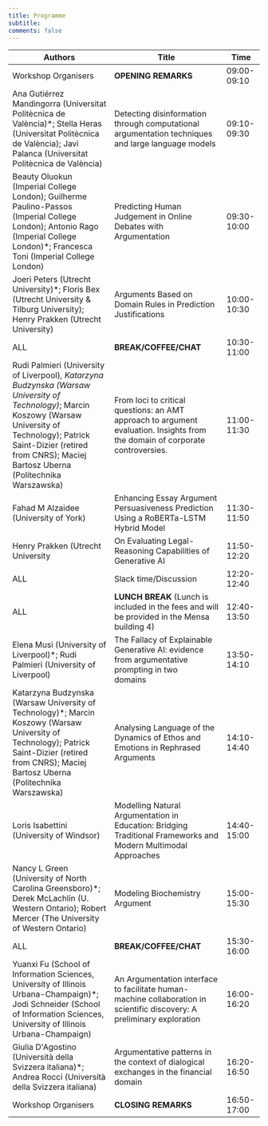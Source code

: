 ```yaml
---
title: Programme 
subtitle: 
comments: false
---
```


<!--We'll publish a full timetable of events and links to papers CMNA'24 closer to the event.-->

<!--
* Register to attend for free on the day via [Eventbrite](https://www.eventbrite.com/e/cmna-xxi-the-21st-workshop-on-computational-models-of-natural-argument-tickets-160894310213).
* CMNA 21 will use Zoom for meeting participants. We'll distribute links to registered delegates prior to the meeting.
* [CMNA 2023 Proceedings CEUR-3614](http://ceur-ws.org/Vol-3614/) are now available published through CEUR Workshop Proceedings.
-->


<!--
* Note that all times are in British Summer Time (GMT +1). You can use [this link](https://www.timeanddate.com/worldclock/fixedtime.html?msg=CMNA+2021&iso=20210902T15&p1=136&ah=2&am=30) to double check the time in your own timezone for the sessions.
* The closing seminar is part of the Ethics of Argumentation seminar series. We'll post a link to join that event to the eventbrite registered participants information in due time.
-->



<!-- Tuesday 17th September 2024 -->

|  Authors | Title  | Time  |
|----------|---|---|
| Workshop Organisers | **OPENING REMARKS** | 09:00-09:10 |
Ana Gutiérrez Mandingorra (Universitat Politècnica de València)*; Stella Heras (Universitat Politècnica de València); Javi Palanca (Universitat Politècnica de València)| Detecting disinformation through computational argumentation techniques and large language models | 09:10-09:30 |
| Beauty Oluokun (Imperial College London); Guilherme Paulino-Passos (Imperial College London); Antonio Rago (Imperial College London)*; Francesca Toni (Imperial College London) | Predicting Human Judgement in Online Debates with Argumentation |09:30-10:00 |
| Joeri Peters (Utrecht University)*; Floris Bex (Utrecht University & Tilburg University); Henry Prakken (Utrecht University) | Arguments Based on Domain Rules in Prediction Justifications | 10:00-10:30 |
| ALL | **BREAK/COFFEE/CHAT** | 10:30-11:00 |
| Rudi Palmieri (University of Liverpool)*, Katarzyna Budzynska (Warsaw University of Technology)*; Marcin Koszowy (Warsaw University of Technology); Patrick Saint-Dizier (retired from CNRS); Maciej Bartosz Uberna (Politechnika Warszawska) | From loci to critical questions: an AMT approach to argument evaluation. Insights from the domain of corporate controversies. | 11:00-11:30 |
| Fahad M Alzaidee (University of York) | Enhancing Essay Argument Persuasiveness Prediction Using a RoBERTa-LSTM Hybrid Model | 11:30-11:50 |
| Henry Prakken (Utrecht University | On Evaluating Legal-Reasoning Capabilities of Generative AI | 11:50-12:20 |
| ALL | Slack time/Discussion | 12:20-12:40 |
| ALL | **LUNCH BREAK** (Lunch is included in the fees and will be provided in the Mensa building 4) | 12:40-13:50 |
| Elena Musi (University of Liverpool)*; Rudi Palmieri (University of Liverpool) | The Fallacy of Explainable Generative AI: evidence from argumentative prompting in two domains  | 13:50-14:10 |
| Katarzyna Budzynska (Warsaw University of Technology)*; Marcin Koszowy (Warsaw University of Technology);  Patrick Saint-Dizier (retired from CNRS); Maciej Bartosz Uberna (Politechnika Warszawska) | Analysing Language of the Dynamics of Ethos and Emotions in Rephrased Arguments | 14:10-14:40 |
| Loris Isabettini (University of Windsor) | Modelling Natural Argumentation in Education: Bridging Traditional Frameworks and Modern Multimodal Approaches | 14:40- 15:00 |
| Nancy L Green (University of North Carolina Greensboro)*; Derek McLachlin (U. Western Ontario); Robert Mercer (The University of Western Ontario) | Modeling Biochemistry Argument | 15:00-15:30 |
| ALL | **BREAK/COFFEE/CHAT** | 15:30-16:00 |
| Yuanxi Fu (School of Information Sciences, University of Illinois Urbana-Champaign)*; Jodi Schneider (School of Information Sciences, University of Illinois Urbana-Champaign) | An Argumentation interface to facilitate human-machine collaboration in scientific discovery: A preliminary exploration | 16:00-16:20 |
| Giulia D'Agostino (Università della Svizzera italiana)*; Andrea Rocci (Università della Svizzera italiana) | Argumentative patterns in the context of dialogical exchanges in the financial domain | 16:20-16:50 |
| Workshop Organisers | **CLOSING REMARKS** | 16:50-17:00 |


<!--
# Session #1 (Thursday September 2nd, 15:00-17:30 BST)

|  Authors | Title  | Time  |
|----------|---|---|
| Workshop Organisers | **INTRODUCTORY REMARKS** | 15:00-15:10 GMT |
| Nancy Green | [RST and Practical Reasoning](/cmna23/assets/papers/paper1.pdf) | 15:10-15:40  | 
| Giulia D'agostino | [Let's explain what we argue for. The argumentative function of explanations in Earnings Conference Calls](/cmna23/assets/papers/paper2.pdf) | 15:40-16:00 |
| Loris Isabettini | [The Interplay of Kisceral Argumentation, AudioSonic Resonance, Secular Mysticism, and Natural Argumentation in Computational Models](/cmna23/assets/papers/abstract1.pdf) | 16:00-16:15 |
| ALL | **BREAK/COFFEE/CHAT** | 16:15-16:30 | 
| Trevor Bench-Capon | [The Role of Intermediate Factors in Explaining Precedential Constraint](/cmna23/assets/papers/paper3.pdf) | 16:30-17:00 |
| Daniel Konstantynowicz, Francis Wojciechowski and Procheta Sen | [Finding Important Arguments from a Legal Case](/cmna23/assets/papers/paper4.pdf) | 17:00-17:20 |
| Nancy Green | [Deontological Argumentation Schemes](/cmna23/assets/papers/paper5.pdf) | 17:20-17:40 |
| ALL | **BREAK/COFFEE/CHAT** | 17:40-17:45 | 
| Simon Wells & Mark Snaith | [On The Role of Dialogue Models in the Age of Large Language Models](/cmna23/assets/papers/abstract2.pdf) | 17:45-18:00 |
| PLENARY | **"LLMs, ML, & AI in Argumentation "** | 18:00-18:25 |
| Workshop Organisers | **CLOSING REMARKS** | 18:50-17:00 |
-->

<!--Long & short papers have been published as archival proceedings on the [CEUR Workshop Proceedings website](http://ceur-ws.org/) in [volume #3205](http://ceur-ws.org/Vol-3205/).
-->
<!--
# Invited Speaker (13:45-14:30 CET)

**Title:** The Dynamics of Knowledge: Argumentation and Belief Revision

**Speaker:** Guillermo R. Simari, Universidad Nacional del Sur

**Abstract:** The exploration of the relationships between belief revision and computational argumentation has led to significant contributions for both areas; several techniques employed in belief revision are being studied to formalize the dynamics of argumentation frameworks and the capabilities of the argumentation-based defeasible reasoning are being used to define belief change operators. By briefly considering the fundamental ideas of both areas it is possible to examine some of the mutually beneficial cross-application in different proposals that model reasoning mechanisms that combine contributions from the two domains.
-->


<!--
# Session #2 (Friday September 3rd 15:00-17:30 BST)


|  Authors | Title  | Time  |
|----------|---|---|
| | **Introductory Remarks** | 15:00-15:15 |
| Elena Musi, Rudi Palmieri, Chiara Mercuri, Alessandro Giudici, Neil Maiden, Charlotte Hardman and Rita Borgo  | [What makes you fupy (‘food’ + ‘happy’)? Leveraging strategic maneuvering to build food coaching apps](http://ceur-ws.org/Vol-2937/paper4.pdf) | 15:15-15:45 | 
| Lars Malmqvist, Tommy Yuan and Peter Nightingale.  | [Improving Misinformation Detection in Tweets with Abstract Argumentation](http://ceur-ws.org/Vol-2937/paper5.pdf) | 15:45-16:15 | 
| | **BREAK/COFFEE/CHAT** | 16:15-16:30 |
| Jack Mumford, Katie Atkinson and Trevor Bench-Capon | [Machine Learning and Legal Argument](http://ceur-ws.org/Vol-2937/paper6.pdf) | 16:30-17:00 |
| Nancy Green and Joshua Crotts | [A First Experiment Using ILP for Argument Mining](http://ceur-ws.org/Vol-2937/paper7.pdf) | 17:00-17:30 |
| | **Closing Remarks** | 17:30-17:35 |
| | **INFORMAL CHAT** | 17:35-18:00 |

# Closing Seminar (18:00-19:00 BST)

This year we've coordinated with the [interdisciplinary monthly online speaker series on the ethics of argumentation](https://argumentethics2021.wixsite.com/argumentationethics) for the closing seminar. We'll share the link to that seminar to all CMNA delegates and invite them to join that event immediately after the close of CMNA'21.

**Title:** Sources of Opinion: The Community of Knowledge and How to Take Advantage of Outsourcing

**Speaker:** [Steven A. Sloman](https://vivo.brown.edu/display/ssloman), [Brown University](https://www.brown.edu/)

**Abstract:** People have some crazy opinions. Generally, these are the opinions that we disagree with. The standard view in both academia and the wider culture is that people have such opinions due to knowledge deficits; they are lacking information. On this view, providing information and critical reasoning skills is the best way to get opinions to converge, because they’ll converge to the truth. There is already strong reason to doubt this deficit model. I provide more in the form of evidence that knowledge is unrelated to attitudes about issues. In contrast, a person’s ideology influences both their attitudes and their sense of understanding. A competitor to the deficit model, the cultural cognition view, explains the effect of ideology on attitudes, but does not address the sense of understanding. I follow the cultural cognition view in proposing that people outsource much of their reasoning to their communities; I add that it is the resulting sense of understanding that mediates their attitudes. This community of knowledge suggests that people outsource most of their reasoning. I show how this fact can be deployed to bring evidence to bear on policy.

-->
